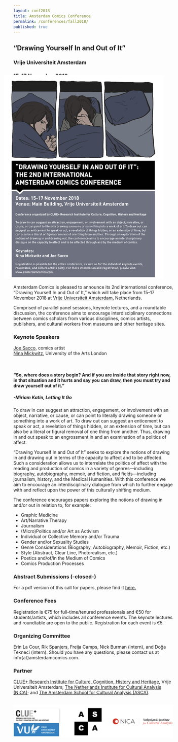 ```yaml
---
layout: conf2018
title: Amsterdam Comics Conference
permalink: /conferences/fall2018/
published: true
---
```


## “Drawing Yourself In and Out of It”  

### Vrije Universiteit Amsterdam  
### 15-17 November 2018


<img src="conferences/fall2018/img/Drawing_Yourself_In_and_Out_of_It_POSTER-sm.jpg" alt="" style="width: 750px; margin-left: -30px; margin-top: -30px;"/>


Amsterdam Comics is pleased to announce its 2nd international conference, “Drawing Yourself In and Out of It,” which will take place from 15-17 November 2018 at [Vrije Universiteit Amsterdam](http://www.vu.nl), Netherlands.

Comprised of parallel panel sessions, keynote lectures, and a roundtable discussion, the conference aims to encourage interdisciplinary connections between comics scholars from various disciplines, comics artists, publishers, and cultural workers from museums and other heritage sites. 


### **Keynote Speakers**

[Joe Sacco](http://www.fantagraphics.com/artists/joe-sacco/), comics artist  
[Nina Mickwitz](http://www.arts.ac.uk/research/ual-staff-researchers/a-z/dr-nina-mickwitz/), University of the Arts London

<br>

<h4>“So, where does a story begin? And if you are inside that story right now, in that situation and it hurts and say you can draw, then you must try and draw yourself out of it.”</h4>

<h5>-Miriam Katin, <i>Letting It Go</i></h5>


To draw in can suggest an attraction, engagement, or involvement with an object, narrative, or cause, or can point to literally drawing someone or something into a work of art. To draw out can suggest an enticement to speak or act, a revelation of things hidden, or an extension of time, but can also be a literal or figural removal of one thing from another. Thus, drawing in and out speak to an engrossment in and an examination of a politics of affect.

“Drawing Yourself In and Out of It” seeks to explore the notions of drawing in and drawing out in terms of the capacity to affect and to be affected. Such a consideration allows us to interrelate the politics of affect with the reading and production of comics in a variety of genres—including biography, autobiography, memoir, and fiction, and fields—including journalism, history, and the Medical Humanities. With this conference we aim to encourage an interdisciplinary dialogue from which to further engage with and reflect upon the power of this culturally shifting medium.

The conference encourages papers exploring the notions of drawing in and/or out in relation to, for example: 

* Graphic Medicine
* Art/Narrative Therapy
* Journalism
* (Micro)Politics and/or Art as Activism
* Individual or Collective Memory and/or Trauma
* Gender and/or Sexuality Studies
* Genre Considerations (Biography, Autobiography, Memoir, Fiction, etc.) 
* Style (Abstract, Clear Line, Photorealism, etc.)
* Poetics and/of/in the Medium of Comics
* Comics Production Processes


### **Abstract Submissions (-closed-)**

For a pdf version of this call for papers, please find it <a href="CFP_Amsterdam_Comics_Conference_Fall_2018.pdf">here.</a>


### **Conference Fees**

Registration is €75 for full-time/tenured professionals and €50 for students/artists, which includes all conference events. The keynote lectures and roundtable are open to the public. Registration for each event is €5.  


### **Organizing Committee**

Erin La Cour, Rik Spanjers, Freija Camps, Nick Burman (intern), and Doğa Tekneci (intern). Should you have any questions, please contact us at info{at}amsterdamcomics.com.


### **Partner**

[CLUE+ Research Institute for Culture, Cognition, History and Heritage](https://clue.vu.nl/en/index.aspx), Vrije Universiteit Amsterdam; [The Netherlands Institute for Cultural Analysis (NICA)](https://www.nica-institute.com); and [The Amsterdam School for Cultural Analysis (ASCA)](http://asca.uva.nl).

<br>
<img src="img/logos_all.png" alt="" style="width: 40em;"/>


